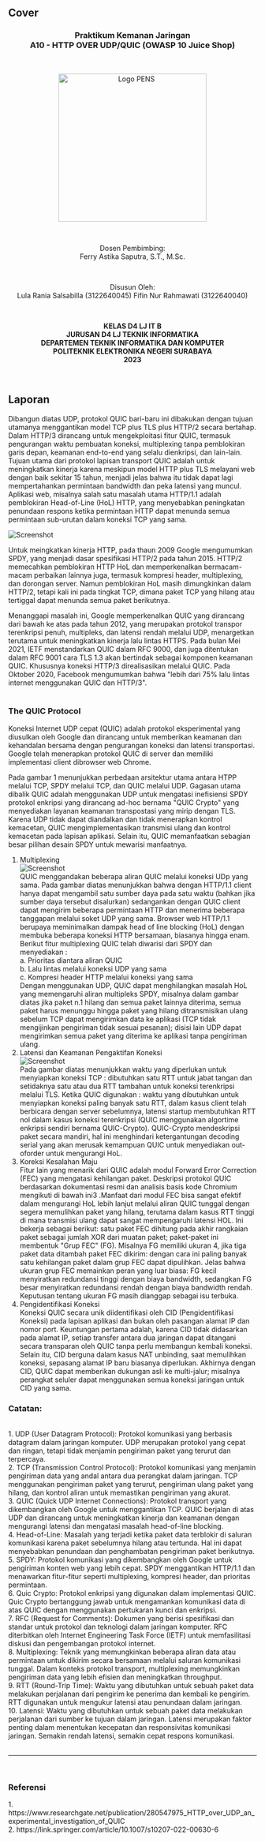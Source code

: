## Cover

<h3 align="center">
    <b>Praktikum Kemanan Jaringan</b><br>
    A10 - HTTP OVER UDP/QUIC (OWASP 10 Juice Shop)
</h3>
<br>
<p align="center">
  <img src="../../public/logo_pens.png" alt="Logo PENS" width="300">
</p>
<br>
<p align="center">
    Dosen Pembimbing:<br>
    Ferry Astika Saputra, S.T., M.Sc.
</p>
<br>
<p align="center">
    Disusun Oleh:<br>
    Lula Rania Salsabilla (3122640045)
    Fifin Nur Rahmawati (3122640040)
</p>
<br>
<p align="center">
    <b>
        KELAS D4 LJ IT B <br>
        JURUSAN D4 LJ TEKNIK INFORMATIKA <br>
        DEPARTEMEN TEKNIK INFORMATIKA DAN KOMPUTER <br> 
        POLITEKNIK ELEKTRONIKA NEGERI SURABAYA <br>
        2023
    </b>
</p>
<br>

## Laporan

Dibangun diatas UDP, protokol QUIC bari-baru ini dibakukan dengan tujuan utamanya menggantikan model TCP plus TLS plus HTTP/2 secara bertahap. Dalam HTTP/3 dirancang untuk mengekploitasi fitur QUIC, termasuk pengurangan waktu pembuatan koneksi, multiplexing tanpa pemblokiran garis depan, keamanan end-to-end yang selalu dienkripsi, dan lain-lain. Tujuan utama dari protokol lapisan transport QUIC adalah untuk meningkatkan kinerja karena meskipun model HTTP plus TLS melayani web dengan baik sekitar 15 tahun, menjadi jelas bahwa itu tidak dapat lagi mempertahankan permintaan bandwidth dan peka latensi yang muncul. Aplikasi web, misalnya salah satu masalah utama HTTP/1.1 adalah pemblokiran Head-of-Line (HoL) HTTP, yang menyebabkan peningkatan penundaan respons ketika permintaan HTTP dapat menunda semua permintaan sub-urutan dalam koneksi TCP yang sama.<br>

![Screenshot](images/1.jpg)

Untuk meingkatkan kinerja HTTP, pada thaun 2009 Google mengumumkan SPDY, yang menjadi dasar spesifikasi HTTP/2 pada tahun 2015. HTTP/2 memecahkan pemblokiran HTTP HoL dan memperkenalkan bermacam-macam perbaikan lainnya juga, termasuk kompresi header, multiplexing, dan dorongan server. Namun pemblokiran HoL masih dimungkinkan dalam HTTP/2, tetapi kali ini pada tingkat TCP, dimana paket TCP yang hilang atau tertiggal dapat menunda semua paket berikutnya. <br>

Menanggapi masalah ini, Google memperkenalkan QUIC yang dirancang dari bawah ke atas pada tahun 2012, yang merupakan protokol transpor terenkripsi penuh, multipleks, dan latensi rendah melalui UDP, menargetkan terutama untuk meningkatkan kinerja lalu lintas HTTPS. Pada bulan Mei 2021, IETF menstandarkan QUIC dalam RFC 9000, dan juga ditentukan dalam RFC 9001 cara TLS 1.3 akan bertindak sebagai komponen keamanan QUIC. Khususnya koneksi HTTP/3 direalisasikan melalui QUIC. Pada Oktober 2020, Facebook mengumumkan bahwa "lebih dari 75% lalu lintas internet menggunakan QUIC dan HTTP/3". <br><br>

### The QUIC Protocol

Koneksi Internet UDP cepat (QUIC) adalah protokol eksperimental yang diusulkan oleh Google dan dirancang untuk memberikan keamanan dan kehandalan bersama dengan pengurangan koneksi dan latensi transportasi. Google telah menerapkan protokol QUIC di server dan memiliki implementasi client dibrowser web Chrome.<br>

Pada gambar 1 menunjukkan perbedaan arsitektur utama antara HTPP melalui TCP, SPDY melalui TCP, dan QUIC melalui UDP. Gagasan utama dibalik QUIC adalah menggunakan UDP untuk mengatasi inefisiensi SPDY protokol enkripsi yang dirancang ad-hoc bernama "QUIC Crypto" yang menyediakan layanan keamanan transpostasi yang mirip dengan TLS. Karena UDP tidak dapat diandalkan dan tidak menerapkan kontrol kemacetan, QUIC mengimplementasikan transmisi ulang dan kontrol kemacetan pada lapisan aplikasi. Selain itu, QUIC memanfaatkan sebagian besar pilihan desain SPDY untuk mewarisi manfaatnya.<br>

1. Multiplexing <br>
   ![Screenshot](images/2.jpg)<br>
   QUIC menggandakan beberapa aliran QUIC melalui koneksi UDp yang sama. Pada gambar diatas menunjukkan bahwa dengan HTTP/1.1 client hanya dapat mengambil satu sumber daya pada satu waktu (bahkan jika sumber daya tersebut disalurkan) sedangankan dengan QUIC client dapat mengirim beberapa permintaan HTTP dan menerima beberapa tanggapan melalui soket UDP yang sama. Browser web HTTP/1.1 berupaya meminimalkan dampak head of line blocking (HoL) dengan membuka beberapa koneksi HTTP bersamaan, biasanya hingga enam. Berikut fitur multiplexing QUIC telah diwarisi dari SPDY dan menyediakan : <br>
   a. Prioritas diantara aliran QUIC<br>
   b. Lalu lintas melalui koneksi UDP yang sama<br>
   c. Kompresi header HTTP melalui koneksi yang sama<br>
   Dengan menggunakan UDP, QUIC dapat menghilangkan masalah HoL yang memengaruhi aliran multipleks SPDY, misalnya dalam gambar diatas jika paket n.1 hilang dan semua paket lainnya diterima, semua paket harus menunggu hingga paket yang hilang ditransmisikan ulang sebelum TCP dapat mengirimkan data ke aplikasi (TCP tidak mengijinkan pengiriman tidak sesuai pesanan); disisi lain UDP dapat mengirimkan semua paket yang diterima ke aplikasi tanpa pengiriman ulang.<br>
2. Latensi dan Keamanan Pengaktifan Koneksi<br>
   ![Screenshot](images/3.jpg)<br>
   Pada gambar diatas menunjukkan waktu yang diperlukan untuk menyiapkan koneksi TCP : dibutuhkan satu RTT untuk jabat tangan dan setidaknya satu atau dua RTT tambahan untuk koneksi terenkripsi melalui TLS. Ketika QUIC digunakan : waktu yang dibutuhkan untuk menyiapkan koneksi paling banyak satu RTT, dalam kasus client telah berbicara dengan server sebelumnya, latensi startup membutuhkan RTT nol dalam kasus koneksi terenkripsi (QUIC menggunakan algortime enkripsi sendiri bernama QUIC-Crypto). QUIC-Crypto mendeskripsi paket secara mandiri, hal ini menghindari ketergantungan decoding serial yang akan merusak kemampuan QUIC untuk menyediakan out-oforder untuk mengurangi HoL.<br>
3. Koreksi Kesalahan Maju<br>
   Fitur lain yang menarik dari QUIC adalah modul Forward Error Correction (FEC) yang mengatasi kehilangan paket. Deskripsi protokol QUIC berdasarkan dokumentasi resmi dan analisis basis kode Chromium mengikuti di bawah ini3 .Manfaat dari modul FEC bisa sangat efektif dalam mengurangi HoL lebih lanjut melalui aliran QUIC tunggal dengan segera memulihkan paket yang hilang, terutama dalam kasus RTT tinggi di mana transmisi ulang dapat sangat mempengaruhi latensi HOL. Ini bekerja sebagai berikut: satu paket FEC dihitung pada akhir rangkaian paket sebagai jumlah XOR dari muatan paket; paket-paket ini membentuk "Grup FEC" (FG). Misalnya FG memiliki ukuran 4, jika tiga paket data ditambah paket FEC dikirim: dengan cara ini paling banyak satu kehilangan paket dalam grup FEC dapat dipulihkan. Jelas bahwa ukuran grup FEC memainkan peran yang luar biasa: FG kecil menyiratkan redundansi tinggi dengan biaya bandwidth, sedangkan FG besar menyiratkan redundansi rendah dengan biaya bandwidth rendah. Keputusan tentang ukuran FG masih dianggap sebagai isu terbuka.<br>
4. Pengidentifikasi Koneksi<br>
   Koneksi QUIC secara unik diidentifikasi oleh CID (Pengidentifikasi Koneksi) pada lapisan aplikasi dan bukan oleh pasangan alamat IP dan nomor port. Keuntungan pertama adalah, karena CID tidak didasarkan pada alamat IP, setiap transfer antara dua jaringan dapat ditangani secara transparan oleh QUIC tanpa perlu membangun kembali koneksi. Selain itu, CID berguna dalam kasus NAT unbinding, saat memulihkan koneksi, sepasang alamat IP baru biasanya diperlukan. Akhirnya dengan CID, QUIC dapat memberikan dukungan asli ke multi-jalur; misalnya perangkat seluler dapat menggunakan semua koneksi jaringan untuk CID yang sama.<br>

<h3> Catatan: </h3> <br>
1. UDP (User Datagram Protocol): Protokol komunikasi yang berbasis datagram dalam jaringan komputer. UDP merupakan protokol yang cepat dan ringan, tetapi tidak menjamin pengiriman paket yang terurut dan terpercaya.<br>
2. TCP (Transmission Control Protocol): Protokol komunikasi yang menjamin pengiriman data yang andal antara dua perangkat dalam jaringan. TCP menggunakan pengiriman paket yang terurut, pengiriman ulang paket yang hilang, dan kontrol aliran untuk memastikan pengiriman yang akurat.<br>
3. QUIC (Quick UDP Internet Connections): Protokol transport yang dikembangkan oleh Google untuk menggantikan TCP. QUIC berjalan di atas UDP dan dirancang untuk meningkatkan kinerja dan keamanan dengan mengurangi latensi dan mengatasi masalah head-of-line blocking.<br>
4. Head-of-Line: Masalah yang terjadi ketika paket data terblokir di saluran komunikasi karena paket sebelumnya hilang atau tertunda. Hal ini dapat menyebabkan penundaan dan penghambatan pengiriman paket berikutnya.<br>
5. SPDY: Protokol komunikasi yang dikembangkan oleh Google untuk pengiriman konten web yang lebih cepat. SPDY menggantikan HTTP/1.1 dan menawarkan fitur-fitur seperti multiplexing, kompresi header, dan prioritas permintaan.<br>
6. Quic Crypto: Protokol enkripsi yang digunakan dalam implementasi QUIC. Quic Crypto bertanggung jawab untuk mengamankan komunikasi data di atas QUIC dengan menggunakan pertukaran kunci dan enkripsi.<br>
7. RFC (Request for Comments): Dokumen yang berisi spesifikasi dan standar untuk protokol dan teknologi dalam jaringan komputer. RFC diterbitkan oleh Internet Engineering Task Force (IETF) untuk memfasilitasi diskusi dan pengembangan protokol internet.<br>
8. Multiplexing: Teknik yang memungkinkan beberapa aliran data atau permintaan untuk dikirim secara bersamaan melalui saluran komunikasi tunggal. Dalam konteks protokol transport, multiplexing memungkinkan pengiriman data yang lebih efisien dan meningkatkan throughput.<br>
9. RTT (Round-Trip Time): Waktu yang dibutuhkan untuk sebuah paket data melakukan perjalanan dari pengirim ke penerima dan kembali ke pengirim. RTT digunakan untuk mengukur latensi atau penundaan dalam jaringan.<br>
10. Latensi: Waktu yang dibutuhkan untuk sebuah paket data melakukan perjalanan dari sumber ke tujuan dalam jaringan. Latensi merupakan faktor penting dalam menentukan kecepatan dan responsivitas komunikasi jaringan. Semakin rendah latensi, semakin cepat respons komunikasi.<br><br>

<hr><br> <h3> Referensi </h3>
1. https://www.researchgate.net/publication/280547975_HTTP_over_UDP_an_experimental_investigation_of_QUIC<br>
2. https://link.springer.com/article/10.1007/s10207-022-00630-6
